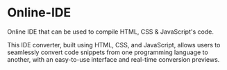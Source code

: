 # Online-IDE
Online IDE that can be used to compile HTML, CSS &amp; JavaScript's code.

This IDE converter, built using HTML, CSS, and JavaScript, allows users to seamlessly convert code snippets from one programming language to another, with an easy-to-use interface and real-time conversion previews.
